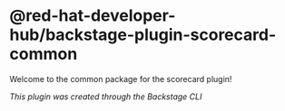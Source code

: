 # @red-hat-developer-hub/backstage-plugin-scorecard-common

Welcome to the common package for the scorecard plugin!

_This plugin was created through the Backstage CLI_
